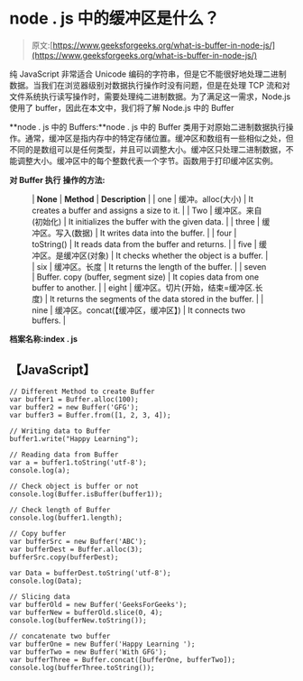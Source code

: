 # node . js 中的缓冲区是什么？

> 原文:[https://www.geeksforgeeks.org/what-is-buffer-in-node-js/](https://www.geeksforgeeks.org/what-is-buffer-in-node-js/)

纯 JavaScript 非常适合 Unicode 编码的字符串，但是它不能很好地处理二进制数据。当我们在浏览器级别对数据执行操作时没有问题，但是在处理 TCP 流和对文件系统执行读写操作时，需要处理纯二进制数据。为了满足这一需求，Node.js 使用了 buffer，因此在本文中，我们将了解 Node.js 中的 Buffer

**node . js 中的 Buffers:**node . js 中的 Buffer 类用于对原始二进制数据执行操作。通常，缓冲区是指内存中的特定存储位置。缓冲区和数组有一些相似之处，但不同的是数组可以是任何类型，并且可以调整大小。缓冲区只处理二进制数据，不能调整大小。缓冲区中的每个整数代表一个字节。函数用于打印缓冲区实例。

**对 Buffer 执行** **操作的方法:**

<figure class="table">

| **None** | **Method** | **Description** |
| one | 缓冲。alloc(大小) | It creates a buffer and assigns a size to it. |
| Two | 缓冲区。来自(初始化) | It initializes the buffer with the given data. |
| three | 缓冲区。写入(数据) | It writes data into the buffer. |
| four | toString() | It reads data from the buffer and returns. |
| five | 缓冲区。是缓冲区(对象) | It checks whether the object is a buffer. |
| six | 缓冲区。长度 | It returns the length of the buffer. |
| seven | Buffer. copy (buffer, segment size) | It copies data from one buffer to another. |
| eight | 缓冲区。切片(开始，结束=缓冲区.长度) | It returns the segments of the data stored in the buffer. |
| nine | 缓冲区。concat(【缓冲区，缓冲区】) | It connects two buffers. |

</figure>

**档案名称:index . js**

## 【JavaScript】

```
// Different Method to create Buffer
var buffer1 = Buffer.alloc(100);
var buffer2 = new Buffer('GFG');
var buffer3 = Buffer.from([1, 2, 3, 4]);

// Writing data to Buffer
buffer1.write("Happy Learning");

// Reading data from Buffer
var a = buffer1.toString('utf-8');
console.log(a);

// Check object is buffer or not
console.log(Buffer.isBuffer(buffer1));

// Check length of Buffer
console.log(buffer1.length);

// Copy buffer
var bufferSrc = new Buffer('ABC');
var bufferDest = Buffer.alloc(3);
bufferSrc.copy(bufferDest);

var Data = bufferDest.toString('utf-8');
console.log(Data);

// Slicing data
var bufferOld = new Buffer('GeeksForGeeks');
var bufferNew = bufferOld.slice(0, 4);
console.log(bufferNew.toString());

// concatenate two buffer
var bufferOne = new Buffer('Happy Learning ');
var bufferTwo = new Buffer('With GFG');
var bufferThree = Buffer.concat([bufferOne, bufferTwo]);
console.log(bufferThree.toString());
```